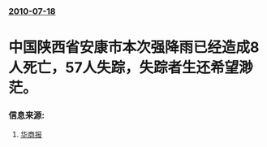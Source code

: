 ### [2010-07-18](/news/2010/07/18/index.md)

##### 
#  中国陕西省安康市本次强降雨已经造成8人死亡，57人失踪，失踪者生还希望渺茫。




### 信息来源:

1. [华商报](http://news.qq.com/a/20100720/000285.htm)
